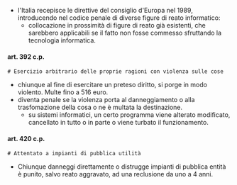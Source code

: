 

- l'Italia recepisce le direttive del consiglio d'Europa nel 1989, introducendo nel codice penale di diverse figure di reato informatico:
	- collocazione in prossimità di figure di reato già esistenti, che sarebbero applicabili se il fatto non fosse commesso sfruttando la tecnologia informatica. 
#### art. 392 c.p.
	# Esercizio arbitrario delle proprie ragioni con violenza sulle cose 
- chiunque al fine di esercitare un preteso diritto, si porge in modo violento. Multe fino a 516 euro. 
- diventa penale se la violenza porta al danneggiamento o alla trasfomazione della cosa o ne è multata la destinazione. 
	- su sistemi informatici, un certo programma viene alterato modificato, cancellato in tutto o in parte o viene turbato il funzionamento.
	
#### art. 420 c.p.
	# Attentato a impianti di pubblica utilità 

- Chiunque danneggi direttamente o distrugge impianti di pubblica entità è punito, salvo reato aggravato, ad una reclusione da uno a 4 anni. 